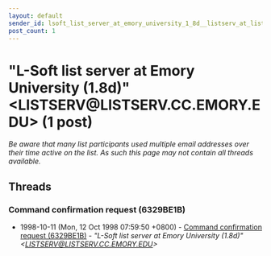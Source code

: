 ```yaml
---
layout: default
sender_id: lsoft_list_server_at_emory_university_1_8d__listserv_at_listserv_cc_emory_edu_
post_count: 1
---
```


# "L-Soft list server at Emory University (1.8d)"              <LISTSERV<span>@</span>LISTSERV.CC.EMORY.EDU> (1 post)

_Be aware that many list participants used multiple email addresses over their time active on the list. As such this page may not contain all threads available._

## Threads

### Command confirmation request (6329BE1B)
+ 1998-10-11 (Mon, 12 Oct 1998 07:59:50 +0800) - [Command confirmation request (6329BE1B)](/archive/1998/10/9156a5967b49ffffccef4d40a18ad70e8b2271d3b61bdc0dc6490ecf6ad4ef53) - _"L-Soft list server at Emory University (1.8d)"              \<LISTSERV@LISTSERV.CC.EMORY.EDU\>_

